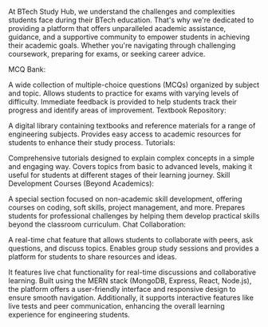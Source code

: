 At BTech Study Hub, we understand the challenges and complexities students face during their BTech education. That's why we're dedicated to providing a platform that offers unparalleled academic assistance, guidance, and a supportive community to empower students in achieving their academic goals. Whether you're navigating through challenging coursework, preparing for exams, or seeking career advice.

MCQ Bank:

A wide collection of multiple-choice questions (MCQs) organized by subject and topic. Allows students to practice for exams with varying levels of difficulty. Immediate feedback is provided to help students track their progress and identify areas of improvement. Textbook Repository:

A digital library containing textbooks and reference materials for a range of engineering subjects. Provides easy access to academic resources for students to enhance their study process. Tutorials:

Comprehensive tutorials designed to explain complex concepts in a simple and engaging way. Covers topics from basic to advanced levels, making it useful for students at different stages of their learning journey. Skill Development Courses (Beyond Academics):

A special section focused on non-academic skill development, offering courses on coding, soft skills, project management, and more. Prepares students for professional challenges by helping them develop practical skills beyond the classroom curriculum. Chat Collaboration:

A real-time chat feature that allows students to collaborate with peers, ask questions, and discuss topics. Enables group study sessions and provides a platform for students to share resources and ideas.

It features live chat functionality for real-time discussions and collaborative learning. Built using the MERN stack (MongoDB, Express, React, Node.js), the platform offers a user-friendly interface and responsive design to ensure smooth navigation. Additionally, it supports interactive features like live tests and peer communication, enhancing the overall learning experience for engineering students.
